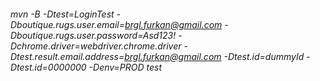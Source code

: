 ###### mvn -B -Dtest=LoginTest -Dboutique.rugs.user.email=brgl.furkan@gmail.com -Dboutique.rugs.user.password=Asd123! -Dchrome.driver=webdriver.chrome.driver -Dtest.result.email.address=brgl.furkan@gmail.com -Dtest.id=dummyId -Dtest.id=0000000 -Denv=PROD test